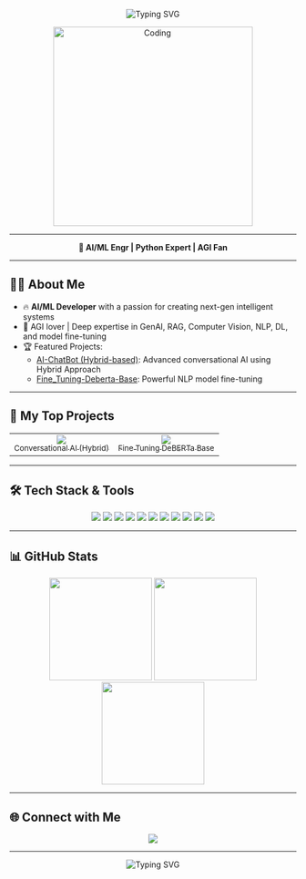 <p align="center">
  <img src="https://readme-typing-svg.demolab.com?font=Fira+Code&weight=700&size=32&pause=1000&center=true&vCenter=true&width=850&height=60&lines=Hi+%F0%9F%91%8B,+I'm+Syed+Asad+Abbas%3B+AI+ML+Engineer%3B+Researching+AGI%3B+GenAI+%7C+Agentic+AI+Enthusiast" alt="Typing SVG" />
</p>


<p align="center">
  <img src="https://user-images.githubusercontent.com/55389276/140866485-8fb1c876-9a8f-4d6a-98dc-08c4981eaf70.gif" alt="Coding" width="350"/>
</p>

---

<p align="center">
  <strong>🚀 AI/ML Engr | Python Expert | AGI Fan</strong>
</p>

---

## 🧑‍💻 About Me

- 🔥 **AI/ML Developer** with a passion for creating next-gen intelligent systems
- 🐍 AGI lover | Deep expertise in GenAI, RAG, Computer Vision, NLP, DL, and model fine-tuning
- 🏆 Featured Projects:  
   - [AI-ChatBot (Hybrid-based)](https://github.com/asad110abbas/AI-ChatBot): Advanced conversational AI using Hybrid Approach  
   - [Fine_Tuning-Deberta-Base](https://github.com/asad110abbas/Fine_Tuning-Deberta-Base): Powerful NLP model fine-tuning

---

## 🚀 My Top Projects

<table>
  <tr>
    <td align="center">
      <a href="https://github.com/asad110abbas/AI-ChatBot">
        <img src="https://img.shields.io/badge/AI--ChatBot-Hybrid-blue?style=for-the-badge">
        <br><sub>Conversational AI (Hybrid)</sub>
      </a>
    </td>
    <td align="center">
      <a href="https://github.com/asad110abbas/Fine_Tuning-Deberta-Base">
        <img src="https://img.shields.io/badge/DeBERTa-NLP-teal?style=for-the-badge">
        <br><sub>Fine Tuning DeBERTa Base</sub>
      </a>
    </td>
  </tr>
</table>

---

## 🛠️ Tech Stack & Tools

<p align="center">
  <img src="https://img.shields.io/badge/Python-3776AB?style=for-the-badge&logo=python&logoColor=white"/>
  <img src="https://img.shields.io/badge/TensorFlow-FC821F?style=for-the-badge&logo=tensorflow&logoColor=white"/>
  <img src="https://img.shields.io/badge/PyTorch-EE4C2C?style=for-the-badge&logo=pytorch&logoColor=white"/>
  <img src="https://img.shields.io/badge/Scikit--Learn-F7931E?style=for-the-badge&logo=scikit-learn&logoColor=white"/>
  <img src="https://img.shields.io/badge/OpenCV-5C3EE8?style=for-the-badge&logo=opencv&logoColor=white"/>
  <img src="https://img.shields.io/badge/HuggingFace-FFD21F?style=for-the-badge&logo=huggingface&logoColor=black"/>
  <img src="https://img.shields.io/badge/Pandas-150458?style=for-the-badge&logo=pandas&logoColor=white"/>
  <img src="https://img.shields.io/badge/Numpy-013243?style=for-the-badge&logo=numpy&logoColor=white"/>
  <img src="https://img.shields.io/badge/Matplotlib-11557C?style=for-the-badge&logo=matplotlib&logoColor=white"/>
  <img src="https://img.shields.io/badge/Streamlit-FF4B4B?style=for-the-badge&logo=streamlit&logoColor=white"/>
  <img src="https://img.shields.io/badge/Transformers-FFB300?style=for-the-badge&logo=transformers&logoColor=white"/>
</p>

---

## 📊 GitHub Stats

<p align="center">
  <img src="https://github-readme-stats.vercel.app/api?username=asad110abbas&show_icons=true&theme=radical" height="180"/>
  <img src="https://github-readme-streak-stats.herokuapp.com/?user=asad110abbas&theme=radical" height="180"/>
  <img src="https://github-readme-stats.vercel.app/api/top-langs/?username=asad110abbas&layout=compact&theme=radical" height="180"/>
</p>

---

## 🌐 Connect with Me

<p align="center">
  <a href="https://www.linkedin.com/in/syed-asad-abbas-28151b302">
    <img src="https://img.shields.io/badge/LinkedIn-blue?style=for-the-badge&logo=linkedin&logoColor=white"/>
  </a>
</p>

---

<p align="center">
  <img src="https://readme-typing-svg.demolab.com?font=Fira+Code&weight=700&size=20&pause=1000&color=FF6800&center=true&vCenter=true&width=400&lines=AGI+is+Future%21" alt="Typing SVG" />
</p>
